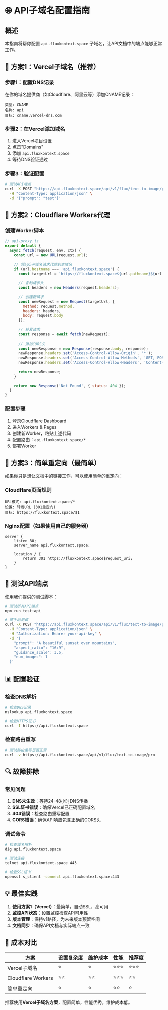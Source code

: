 # 🌐 API子域名配置指南

## 概述

本指南将帮你配置 `api.fluxkontext.space` 子域名，让API文档中的端点能够正常工作。

## 🚀 方案1：Vercel子域名（推荐）

### 步骤1：配置DNS记录

在你的域名提供商（如Cloudflare、阿里云等）添加CNAME记录：

```
类型: CNAME
名称: api
目标: cname.vercel-dns.com
```

### 步骤2：在Vercel添加域名

1. 进入Vercel项目设置
2. 点击"Domains"
3. 添加 `api.fluxkontext.space`
4. 等待DNS验证通过

### 步骤3：验证配置

```bash
# 测试API端点
curl -X POST "https://api.fluxkontext.space/api/v1/flux/text-to-image/pro" \
  -H "Content-Type: application/json" \
  -d '{"prompt": "test"}'
```

## 🔧 方案2：Cloudflare Workers代理

### 创建Worker脚本

```javascript
// api-proxy.js
export default {
  async fetch(request, env, ctx) {
    const url = new URL(request.url);
    
    // 将api子域名请求代理到主域名
    if (url.hostname === 'api.fluxkontext.space') {
      const targetUrl = `https://fluxkontext.space${url.pathname}${url.search}`;
      
      // 复制请求头
      const headers = new Headers(request.headers);
      
      // 创建新请求
      const newRequest = new Request(targetUrl, {
        method: request.method,
        headers: headers,
        body: request.body
      });
      
      // 转发请求
      const response = await fetch(newRequest);
      
      // 添加CORS头
      const newResponse = new Response(response.body, response);
      newResponse.headers.set('Access-Control-Allow-Origin', '*');
      newResponse.headers.set('Access-Control-Allow-Methods', 'GET, POST, PUT, DELETE, OPTIONS');
      newResponse.headers.set('Access-Control-Allow-Headers', 'Content-Type, Authorization');
      
      return newResponse;
    }
    
    return new Response('Not Found', { status: 404 });
  }
}
```

### 配置步骤

1. 登录Cloudflare Dashboard
2. 进入Workers & Pages
3. 创建新Worker，粘贴上述代码
4. 配置路由：`api.fluxkontext.space/*`
5. 部署Worker

## 🎯 方案3：简单重定向（最简单）

如果你只是想让文档中的链接工作，可以使用简单的重定向：

### Cloudflare页面规则

```
URL模式: api.fluxkontext.space/*
设置: 转发URL (301重定向)
目标: https://fluxkontext.space/$1
```

### Nginx配置（如果使用自己的服务器）

```nginx
server {
    listen 80;
    server_name api.fluxkontext.space;
    
    location / {
        return 301 https://fluxkontext.space$request_uri;
    }
}
```

## 🧪 测试API端点

使用我们提供的测试脚本：

```bash
# 测试所有API端点
npm run test:api

# 或手动测试
curl -X POST "https://api.fluxkontext.space/api/v1/flux/text-to-image/pro" \
  -H "Content-Type: application/json" \
  -H "Authorization: Bearer your-api-key" \
  -d '{
    "prompt": "A beautiful sunset over mountains",
    "aspect_ratio": "16:9",
    "guidance_scale": 3.5,
    "num_images": 1
  }'
```

## 📊 配置验证

### 检查DNS解析

```bash
# 检查DNS记录
nslookup api.fluxkontext.space

# 检查HTTPS证书
curl -I https://api.fluxkontext.space
```

### 检查路由重写

```bash
# 测试路由重写是否正常
curl -v https://api.fluxkontext.space/api/v1/flux/text-to-image/pro
```

## 🔍 故障排除

### 常见问题

1. **DNS未生效**：等待24-48小时DNS传播
2. **SSL证书错误**：确保Vercel已正确配置域名
3. **404错误**：检查路由重写配置
4. **CORS错误**：确保API响应包含正确的CORS头

### 调试命令

```bash
# 检查域名解析
dig api.fluxkontext.space

# 测试连接
telnet api.fluxkontext.space 443

# 检查SSL证书
openssl s_client -connect api.fluxkontext.space:443
```

## 💡 最佳实践

1. **使用方案1（Vercel）**：最简单，自动SSL，高可用
2. **监控API状态**：设置监控检查API可用性
3. **版本管理**：保持v1路径，为未来版本预留空间
4. **文档同步**：确保API文档与实际端点一致

## 🎯 成本对比

| 方案 | 设置复杂度 | 维护成本 | 性能 | 推荐度 |
|------|-----------|----------|------|--------|
| Vercel子域名 | ⭐ | ⭐ | ⭐⭐⭐ | ⭐⭐⭐ |
| Cloudflare Workers | ⭐⭐ | ⭐⭐ | ⭐⭐⭐ | ⭐⭐ |
| 简单重定向 | ⭐ | ⭐ | ⭐⭐ | ⭐ |

推荐使用**Vercel子域名方案**，配置简单，性能优秀，维护成本低。 